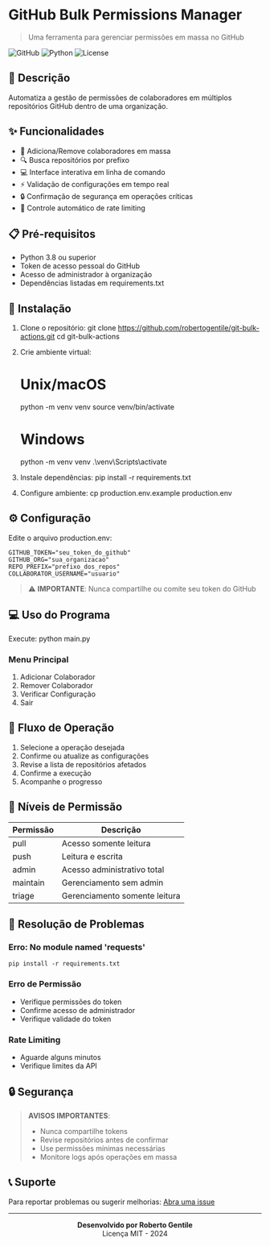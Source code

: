 # GitHub Bulk Permissions Manager

> Uma ferramenta para gerenciar permissões em massa no GitHub

![GitHub](https://img.shields.io/badge/github-bulk_manager-blue)
![Python](https://img.shields.io/badge/python-3.8+-blue.svg)
![License](https://img.shields.io/badge/license-MIT-green)

## 📝 Descrição

Automatiza a gestão de permissões de colaboradores em múltiplos repositórios GitHub dentro de uma organização.

## ✨ Funcionalidades

- 👥 Adiciona/Remove colaboradores em massa
- 🔍 Busca repositórios por prefixo
- 💻 Interface interativa em linha de comando
- ⚡ Validação de configurações em tempo real
- 🔒 Confirmação de segurança em operações críticas
- 🚦 Controle automático de rate limiting

## 📋 Pré-requisitos

- Python 3.8 ou superior
- Token de acesso pessoal do GitHub
- Acesso de administrador à organização
- Dependências listadas em requirements.txt

## 🚀 Instalação

1. Clone o repositório:
    git clone https://github.com/robertogentile/git-bulk-actions.git
    cd git-bulk-actions

2. Crie ambiente virtual:
    # Unix/macOS
    python -m venv venv
    source venv/bin/activate

    # Windows
    python -m venv venv
    .\venv\Scripts\activate

3. Instale dependências:
    pip install -r requirements.txt

4. Configure ambiente:
    cp production.env.example production.env

## ⚙️ Configuração

Edite o arquivo production.env:

    GITHUB_TOKEN="seu_token_do_github"
    GITHUB_ORG="sua_organizacao"
    REPO_PREFIX="prefixo_dos_repos"
    COLLABORATOR_USERNAME="usuario"

> ⚠️ **IMPORTANTE**: Nunca compartilhe ou comite seu token do GitHub

## 💻 Uso do Programa

Execute:
    python main.py

### Menu Principal

1. Adicionar Colaborador
2. Remover Colaborador
3. Verificar Configuração
4. Sair

## 🔄 Fluxo de Operação

1. Selecione a operação desejada
2. Confirme ou atualize as configurações
3. Revise a lista de repositórios afetados
4. Confirme a execução
5. Acompanhe o progresso

## 🔑 Níveis de Permissão

| Permissão | Descrição |
|-----------|-----------|
| pull      | Acesso somente leitura |
| push      | Leitura e escrita |
| admin     | Acesso administrativo total |
| maintain  | Gerenciamento sem admin |
| triage    | Gerenciamento somente leitura |

## 🐛 Resolução de Problemas

### Erro: No module named 'requests'
    pip install -r requirements.txt

### Erro de Permissão
- Verifique permissões do token
- Confirme acesso de administrador
- Verifique validade do token

### Rate Limiting
- Aguarde alguns minutos
- Verifique limites da API

## 🔒 Segurança

> **AVISOS IMPORTANTES**:
> - Nunca compartilhe tokens
> - Revise repositórios antes de confirmar
> - Use permissões mínimas necessárias
> - Monitore logs após operações em massa

## 📞 Suporte

Para reportar problemas ou sugerir melhorias:
[Abra uma issue](https://github.com/robertogentile/git-bulk-actions/issues)

---

<div align="center">

**Desenvolvido por Roberto Gentile**  
Licença MIT - 2024

</div>